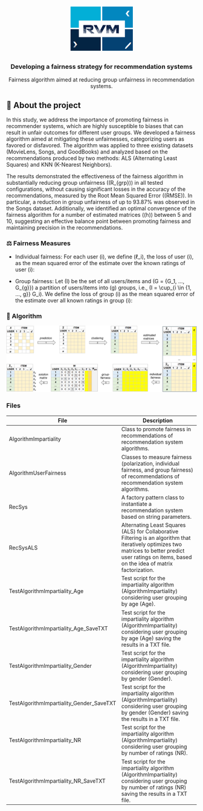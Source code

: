 <h1 align="center">
    <img alt="RVM" src="https://github.com/ravarmes/recsys-fairness/blob/main/assets/logo.jpg" />
</h1>

<h3 align="center">
  Developing a fairness strategy for recommendation systems
</h3>

<p align="center">Fairness algorithm aimed at reducing group unfairness in recommendation systems. </p>

## :page_with_curl: About the project <a name="-about"/></a>

In this study, we address the importance of promoting fairness in recommender systems, which are highly susceptible to biases that can result in unfair outcomes for different user groups. We developed a fairness algorithm aimed at mitigating these unfairnesses, categorizing users as favored or disfavored. The algorithm was applied to three existing datasets (MovieLens, Songs, and GoodBooks) and analyzed based on the recommendations produced by two methods: ALS (Alternating Least Squares) and KNN (K-Nearest Neighbors).

The results demonstrated the effectiveness of the fairness algorithm in substantially reducing group unfairness (\(R_{grp}\)) in all tested configurations, without causing significant losses in the accuracy of the recommendations, measured by the Root Mean Squared Error (\(RMSE\)). In particular, a reduction in group unfairness of up to 93.87% was observed in the Songs dataset. Additionally, we identified an optimal convergence of the fairness algorithm for a number of estimated matrices (\(h\)) between 5 and 10, suggesting an effective balance point between promoting fairness and maintaining precision in the recommendations.


### :balance_scale: Fairness Measures <a name="-measures"/></a>

* Individual fairness: For each user \(i\), we define \(ℓ_i\), the loss of user \(i\), as the mean squared error of the estimate over the known ratings of user \(i\):

* Group fairness: Let \(I\) be the set of all users/items and \(G = \{G_1, ..., G_{g}\}\) a partition of users/items into \(g\) groups, i.e., \(I = \cup_{i \in \{1, ..., g\}} G_i\). We define the loss of group \(i\) as the mean squared error of the estimate over all known ratings in group \(i\):


### :notebook_with_decorative_cover: Algorithm <a name="-algorithm"/></a>

<img src="https://github.com/ravarmes/recsys-fairness/blob/main/assets/recsys-fairness-1.png" width="700">


### Files

| File                                 | Description                                                                                                                                                                                                                                   |
|--------------------------------------|-----------------------------------------------------------------------------------------------------------------------------------------------------------------------------------------------------------------------------------------------|
| AlgorithmImpartiality                | Class to promote fairness in recommendations of recommendation system algorithms.                                                                                                                                                              |
| AlgorithmUserFairness                | Classes to measure fairness (polarization, individual fairness, and group fairness) of recommendations of recommendation system algorithms.                                                                                                    |
| RecSys                               | A factory pattern class to instantiate a recommendation system based on string parameters.                                                                                                                                                    |
| RecSysALS                            | Alternating Least Squares (ALS) for Collaborative Filtering is an algorithm that iteratively optimizes two matrices to better predict user ratings on items, based on the idea of matrix factorization.                                         |
| TestAlgorithmImpartiality_Age        | Test script for the impartiality algorithm (AlgorithmImpartiality) considering user grouping by age (Age).                                                                                                                                      |
| TestAlgorithmImpartiality_Age_SaveTXT| Test script for the impartiality algorithm (AlgorithmImpartiality) considering user grouping by age (Age) saving the results in a TXT file.                                                                                                   |
| TestAlgorithmImpartiality_Gender     | Test script for the impartiality algorithm (AlgorithmImpartiality) considering user grouping by gender (Gender).                                                                                                                               |
| TestAlgorithmImpartiality_Gender_SaveTXT | Test script for the impartiality algorithm (AlgorithmImpartiality) considering user grouping by gender (Gender) saving the results in a TXT file.                                                                                         |
| TestAlgorithmImpartiality_NR         | Test script for the impartiality algorithm (AlgorithmImpartiality) considering user grouping by number of ratings (NR).                                                                                                                        |
| TestAlgorithmImpartiality_NR_SaveTXT | Test script for the impartiality algorithm (AlgorithmImpartiality) considering user grouping by number of ratings (NR) saving the results in a TXT file.                                                                                       |